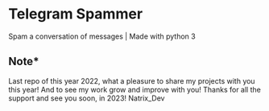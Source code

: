 # Telegram Spammer
Spam a conversation of messages | Made with python 3


## Note*
Last repo of this year 2022, what a pleasure to share my projects with you this year! And to see my work grow and improve with you! Thanks for all the support and see you soon, in 2023! 
Natrix_Dev


